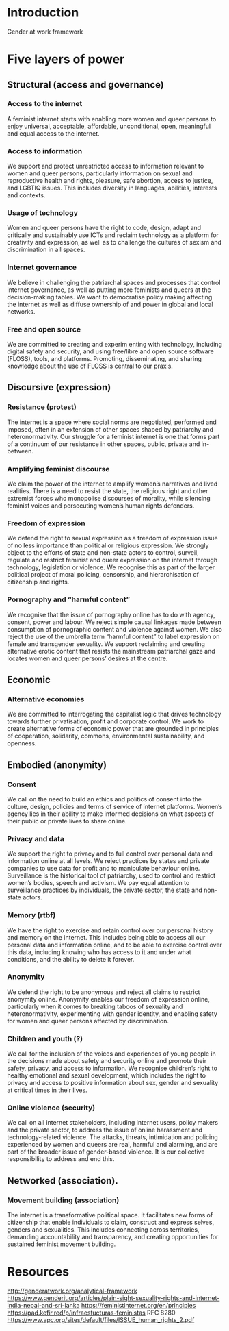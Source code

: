 # Introduction

Gender at work framework

# Five layers of power

## Structural (access and governance)

### Access to the internet

A feminist internet starts with enabling more women and queer persons to enjoy universal, acceptable, affordable, unconditional, open, meaningful and equal access to the internet. 

### Access to information

We support and protect unrestricted access to information relevant to women and queer persons, particularly information on sexual and reproductive health and rights, pleasure, safe abortion, access to justice, and LGBTIQ issues. This includes diversity in languages, abilities, interests and contexts.

### Usage of technology

Women and queer persons have the right to code, design, adapt and critically and sustainably use ICTs and reclaim technology as a platform for creativity and expression, as well as to challenge the cultures of sexism and discrimination in all spaces.

### Internet governance

We believe in challenging the patriarchal spaces and processes that control internet governance, as well as putting more feminists and queers at the decision-making tables. We want to democratise policy making affecting the internet as well as diffuse ownership of and power in global and local networks.

### Free and open source

We are committed to creating and experim enting with technology, including digital safety and security, and using free/libre and open source software (FLOSS), tools, and platforms. Promoting, disseminating, and sharing knowledge about the use of FLOSS is central to our praxis.

## Discursive (expression)

### Resistance (protest)

The internet is a space where social norms are negotiated, performed and imposed, often in an extension of other spaces shaped by patriarchy and heteronormativity. Our struggle for a feminist internet is one that forms part of a continuum of our resistance in other spaces, public, private and in-between.

### Amplifying feminist discourse

We claim the power of the internet to amplify women’s narratives and lived realities. There is a need to resist the state, the religious right and other extremist forces who monopolise discourses of morality, while silencing feminist voices and persecuting women’s human rights defenders.

### Freedom of expression

We defend the right to sexual expression as a freedom of expression issue of no less importance than political or religious expression. We strongly object to the efforts of state and non-state actors to control, surveil, regulate and restrict feminist and queer expression on the internet through technology, legislation or violence. We recognise this as part of the larger political project of moral policing, censorship, and hierarchisation of citizenship and rights.

### Pornography and “harmful content”

We recognise that the issue of pornography online has to do with agency, consent, power and labour. We reject simple causal linkages made between consumption of pornographic content and violence against women. We also reject the use of the umbrella term “harmful content” to label expression on female and transgender sexuality. We support reclaiming and creating alternative erotic content that resists the mainstream patriarchal gaze and locates women and queer persons’ desires at the centre.

## Economic

### Alternative economies

We are committed to interrogating the capitalist logic that drives technology towards further privatisation, profit and corporate control. We work to create alternative forms of economic power that are grounded in principles of cooperation, solidarity, commons, environmental sustainability, and openness.

## Embodied (anonymity)

### Consent

We call on the need to build an ethics and politics of consent into the culture, design, policies and terms of service of internet platforms. Women’s agency lies in their ability to make informed decisions on what aspects of their public or private lives to share online.

### Privacy and data

We support the right to privacy and to full control over personal data and information online at all levels. We reject practices by states and private companies to use data for profit and to manipulate behaviour online. Surveillance is the historical tool of patriarchy, used to control and restrict women’s bodies, speech and activism. We pay equal attention to surveillance practices by individuals, the private sector, the state and non-state actors.

### Memory (rtbf)

We have the right to exercise and retain control over our personal history and memory on the internet. This includes being able to access all our personal data and information online, and to be able to exercise control over this data, including knowing who has access to it and under what conditions, and the ability to delete it forever.

### Anonymity

We defend the right to be anonymous and reject all claims to restrict anonymity online. Anonymity enables our freedom of expression online, particularly when it comes to breaking taboos of sexuality and heteronormativity, experimenting with gender identity, and enabling safety for women and queer persons affected by discrimination.

### Children and youth (?)

We call for the inclusion of the voices and experiences of young people in the decisions made about safety and security online and promote their safety, privacy, and access to information. We recognise children’s right to healthy emotional and sexual development, which includes the right to privacy and access to positive information about sex, gender and sexuality at critical times in their lives.

### Online violence (security)

We call on all internet stakeholders, including internet users, policy makers and the private sector, to address the issue of online harassment and technology-related violence. The attacks, threats, intimidation and policing experienced by women and queers are real, harmful and alarming, and are part of the broader issue of gender-based violence. It is our collective responsibility to address and end this.

## Networked (association).

### Movement building (association)

The internet is a transformative political space. It facilitates new forms of citizenship that enable individuals to claim, construct and express selves, genders and sexualities. This includes connecting across territories, demanding accountability and transparency, and creating opportunities for sustained feminist movement building.

# Resources

http://genderatwork.org/analytical-framework
https://www.genderit.org/articles/plain-sight-sexuality-rights-and-internet-india-nepal-and-sri-lanka
https://feministinternet.org/en/principles
https://pad.kefir.red/p/infraestucturas-feministas
RFC 8280
https://www.apc.org/sites/default/files/ISSUE_human_rights_2.pdf
